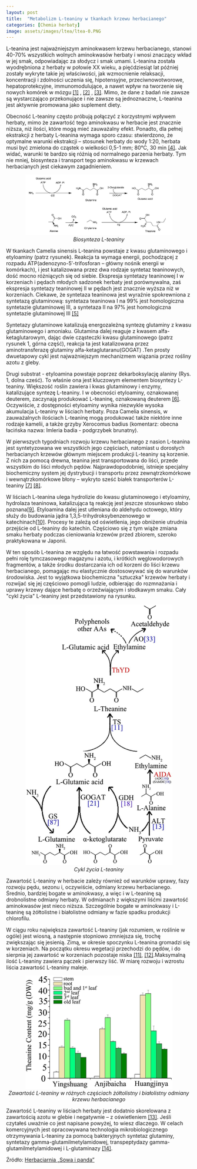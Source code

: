 ```yaml
---
layout: post
title:  "Metabolizm L-teaniny w tkankach krzewu herbacianego"
categories: [Chemia herbaty]
image: assets/images/ltea/ltea-0.PNG
---
```


L-teanina jest najważniejszym aminokwasem krzewu herbacianego, stanowi 40-70% wszystkich wolnych aminokwasów herbaty i wnosi znaczący wkład w jej smak, odpowiadając za słodycz i smak umami. L-teanina została wyodrębniona z herbaty w połowie XX wieku, a pięćdziesiąt lat później zostały wykryte takie jej właściwości, jak wzmocnienie relaksacji, koncentracji i zdolności uczenia się, hipotensyjne, przeciwnowotworowe, hepatoprotekcyjne, immunomodulujące, a nawet wpływ na tworzenie się nowych komórek w mózgu [[1]](https://pubmed.ncbi.nlm.nih.gov/21735448/) , [[2]](https://pubmed.ncbi.nlm.nih.gov/28429900/) , [[3]](https://pubmed.ncbi.nlm.nih.gov/31952134/). Mimo, że dane z badań nie zawsze są wystarczająco przekonujące i nie zawsze są jednoznaczne, L-teanina jest aktywnie promowana jako suplement diety.

Obecność L-teaniny często próbują połączyć z korzystnymi wpływem herbaty, mimo że zawartość tego aminokwasu w herbacie jest znacznie niższa, niż ilości, które mogą mieć zauważalny efekt. Ponadto, dla pełnej ekstrakcji z herbaty L-teanina wymaga sporo czasu: stwierdzono, że optymalne warunki ekstrakcji – stosunek herbaty do wody 1:20, herbata musi być zmielona do cząstek o wielkości 0,5-1 mm; 80°C, 30 min [[4]](https://pubmed.ncbi.nlm.nih.gov/21735551/). Jak widać, warunki te bardzo się różnią od normalnego parzenia herbaty. Tym nie mniej, biosynteza i transport tego aminokwasu w krzewach herbacianych jest ciekawym zagadnieniem.

<p align="center">
  <img alt="ltea-1" src="/assets/images/ltea/ltea-1.jpg" width="400">
  <br>
    <em><i>Biosynteza L-teaniny </i></em>
</p>

W tkankach Camelia sinensis L-teanina powstaje z kwasu glutaminowego i etyloaminy (patrz rysunek). Reakcja ta wymaga energii, pochodzącej z rozpadu ATP(adenozyno-5′-trifosforan – główny nośnik energii w komórkach), i jest katalizowana przez dwa rodzaje syntetaz teaninowych, dość mocno różniących się od siebie. Ekspresja syntetazy teaninowej I w korzeniach i pędach młodych sadzonek herbaty jest porównywalna, zaś ekspresja syntetazy teaninowej II w pędach jest znacznie wyższa niż w korzeniach. Ciekawe, że syntetaza teaninowa jest wyraźnie spokrewniona z syntetazą glutaminową: syntetaza teaninowa I na 99% jest homologiczna syntetazie glutaminowej III, a syntetaza II na 97% jest homologiczna syntetazie glutaminowej III [[5]](https://www.sciencedirect.com/science/article/abs/pii/S1874390008000335?fbclid=IwAR3w45Yte96waWZ9mKs-YTjF-s0Y8NTX-EngpformPjK0ZExvN0S5zY5wEc&via%3Dihub)

Syntetazy glutaminowe katalizują energozależną syntezę glutaminy z kwasu glutaminowego i amoniaku. Glutamina dalej reaguje z kwasem alfa-ketaglutarowym, dając dwie cząsteczki kwasu glutaminowego (patrz rysunek 1, górna część), reakcja ta jest katalizowana przez aminotransferazę glutaminy alfa-ketaglutaranu(GOGAT) .Ten prosty dwuetapowy cykl jest najważniejszym mechanizmem wiązania przez rośliny azotu z gleby.

Drugi substrat - etyloamina powstaje poprzez dekarboksylację alaniny (Rys. 1, dolna cześć). To właśnie ona jest kluczowym elementem biosyntezy L-teaniny. Większość roślin zawiera i kwas glutaminowy i enzymy, katalizujące syntezę L-teaniny. I w obecności etyloaminy, oznakowanej deuterem, zaczynają produkować L-teaninę, oznakowaną deuterem [[6]](https://pubmed.ncbi.nlm.nih.gov/28796499/). Oczywiście, z dostępności etyloaminy wynika niezwykle wysoka akumulacja L-teaniny w liściach herbaty. Poza Camelia sinensis, w zauważalnych ilościach L-teaninę mogą produkować także niektóre inne rodzaje kamelii, a także grzyby Xerocomus badius (komentarz: obecna łacińska nazwa: Imleria badia - podgrzybek brunatny).

W pierwszych tygodniach rozwoju krzewu herbacianego z nasion L-teanina jest syntetyzowana we wszystkich jego częściach, natomiast u dorosłych herbacianych krzewów głównym miejscem produkcji L-teaniny są korzenie. Z nich za pomocą drewna, teanina jest transportowana do liści, przede wszystkim do liści młodych pędów. Najprawdopodobniej, istnieje specjalny biochemiczny system jej dystrybucji i transportu przez zewnątrzkomórkowe i wewnątrzkomórkowe błony – wykryto sześć białek transporterów L-teaniny [[7]](https://pubmed.ncbi.nlm.nih.gov/31461558/) [[8]](https://pubmed.ncbi.nlm.nih.gov/32067561/).

W liściach L-teanina ulega hydrolizie do kwasu glutaminowego i etyloaminy, hydrolaza teaninowa, katalizująca tą reakcję jest jeszcze stosunkowo słabo poznana[[9]](https://www.jstage.jst.go.jp/article/bbb1961/49/10/49_10_2913/_article?fbclid=IwAR0D4zH-FDxuh5vwKTcO9ubEjZ1OGA6FXhljH57_0mqb8jXRG-fWIVDSA0I). Etyloamina dalej jest utleniana do aldehydu octowego, który służy do budowania jądra 1,3,5-trihydroksybenzenowego w katechinach[[10]](https://www.sciencedirect.com/science/article/abs/pii/S0031942200882345?via%3Dihub&fbclid=IwAR1-xkRBNjBhCBZjEC-5gabLdB1w8g-3rBi54IqBOK5odYmq7QTqI8LwgUo). Procesy te zależą od oświetlenia, jego obniżenie utrudnia przejście od L-teaniny do katechin. Częściowo się z tym wiąże zmiana smaku herbaty podczas cieniowania krzewów przed zbiorem, szeroko praktykowana w Japonii.

W ten sposób L-teanina ze względu na łatwość powstawania i rozpadu pełni rolę tymczasowego magazynu i azotu, i krótkich węglowodorowych fragmentów, a także środku dostarczania ich od korzeni do liści krzewu herbacianego, pomagając mu elastycznie dostosowywać się do warunków środowiska. Jest to wyjątkowa biochemiczna "sztuczka" krzewów herbaty i rozwijać się jej częściowo pomogli ludzie, odbierając do rozmnażania i uprawy krzewy dające herbatę o orzeźwiającym i słodkawym smaku. Cały "cykl życia" L-teaniny jest przedstawiony na rysunku.

<p align="center">
  <img alt="ltea-2" src="/assets/images/ltea/ltea-2.jpg" width="400">
  <br>
    <em><i>Cykl życia L-teaniny </i></em>
</p>

Zawartość L-teaniny w herbacie zależy również od warunków uprawy, fazy rozwoju pędu, sezonu i, oczywiście, odmiany krzewu herbacianego. Średnio, bardziej bogate w aminokwasy, a więc i w L-teaninę są drobnolistne odmiany herbaty. W odmianach z większymi liśćmi zawartość aminokwasów jest nieco niższa. Szczególnie bogate w aminokwasy i L-teaninę są żółtolistne i białolistne odmiany w fazie spadku produkcji chlorofilu.

W ciągu roku największa zawartość L-teaniny (jak rozumiem, w roślinie w ogóle) jest wiosną, a następnie stopniowo zmniejsza się, trochę zwiększając się jesienią. Zimą, w okresie spoczynku L-teanina gromadzi się w korzeniach. Na początku okresu wegetacji przechodzi do pędów, i do sierpnia jej zawartość w korzeniach pozostaje niska [[11]](https://www.ncbi.nlm.nih.gov/pmc/articles/PMC5383724/), [[12]](https://pubmed.ncbi.nlm.nih.gov/31749819/).Maksymalną ilość L-teaniny zawiera pączek i pierwszy liść. W miarę rozwoju i wzrostu liścia zawartość L-teaniny maleje.

<p align="center">
  <img alt="ltea-3" src="/assets/images/ltea/ltea-3.jpg" width="400">
  <br>
    <em><i>Zawartość L-teaniny w różnych częściach żółtolistny i białolistny odmiany krzewu herbacianego </i></em>
</p>

Zawartość L-teaniny w liściach herbaty jest dodatnio skorelowana z zawartością azotu w glebie i negatywnie – z oświetleniem [[13]](https://pubmed.ncbi.nlm.nih.gov/26058162/). Jeśli czytałeś uważnie co jest napisane powyżej, to wiesz dlaczego. W celach komercyjnych jest opracowywana technologia mikrobiologicznego otrzymywania L-teaniny za pomocą bakteryjnych syntetaz glutaminy, syntetazy gamma-glutamilmetylamidowej,  transpeptydazy gamma-glutamilmetylamidowej i L-glutaminazy [[14]](https://pubmed.ncbi.nlm.nih.gov/25871834/).


Źródło: [Herbaciarnia „Sowa i panda”](https://vk.com/club47905050)
